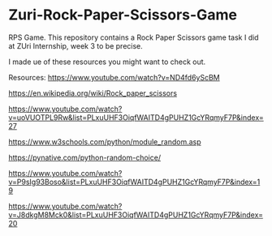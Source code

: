 # Zuri-Rock-Paper-Scissors-Game
RPS Game.
This repository contains a Rock Paper Scissors game task I did at ZUri Internship, week 3 to be precise.

I made ue of these resources you might want to check out.

Resources:
https://www.youtube.com/watch?v=ND4fd6yScBM

https://en.wikipedia.org/wiki/Rock_paper_scissors

https://www.youtube.com/watch?v=uoVUOTPL9Rw&list=PLxuUHF3OiqfWAITD4gPUHZ1GcYRqmyF7P&index=27

https://www.w3schools.com/python/module_random.asp

https://pynative.com/python-random-choice/

https://www.youtube.com/watch?v=P9sIg93Boso&list=PLxuUHF3OiqfWAITD4gPUHZ1GcYRqmyF7P&index=19

https://www.youtube.com/watch?v=J8dkgM8Mck0&list=PLxuUHF3OiqfWAITD4gPUHZ1GcYRqmyF7P&index=20
